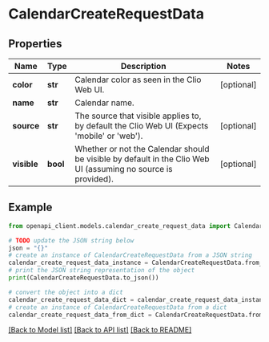 # CalendarCreateRequestData


## Properties

Name | Type | Description | Notes
------------ | ------------- | ------------- | -------------
**color** | **str** | Calendar color as seen in the Clio Web UI. | [optional] 
**name** | **str** | Calendar name. | 
**source** | **str** | The source that visible applies to, by default the Clio Web UI (Expects &#39;mobile&#39; or &#39;web&#39;). | [optional] 
**visible** | **bool** | Whether or not the Calendar should be visible by default in the Clio Web UI (assuming no source is provided). | [optional] 

## Example

```python
from openapi_client.models.calendar_create_request_data import CalendarCreateRequestData

# TODO update the JSON string below
json = "{}"
# create an instance of CalendarCreateRequestData from a JSON string
calendar_create_request_data_instance = CalendarCreateRequestData.from_json(json)
# print the JSON string representation of the object
print(CalendarCreateRequestData.to_json())

# convert the object into a dict
calendar_create_request_data_dict = calendar_create_request_data_instance.to_dict()
# create an instance of CalendarCreateRequestData from a dict
calendar_create_request_data_from_dict = CalendarCreateRequestData.from_dict(calendar_create_request_data_dict)
```
[[Back to Model list]](../README.md#documentation-for-models) [[Back to API list]](../README.md#documentation-for-api-endpoints) [[Back to README]](../README.md)


